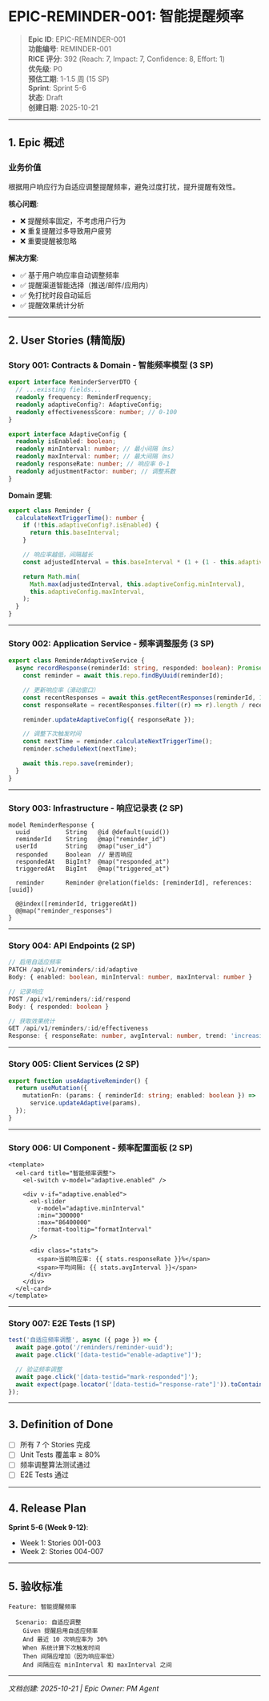 # EPIC-REMINDER-001: 智能提醒频率

> **Epic ID**: EPIC-REMINDER-001  
> **功能编号**: REMINDER-001  
> **RICE 评分**: 392 (Reach: 7, Impact: 7, Confidence: 8, Effort: 1)  
> **优先级**: P0  
> **预估工期**: 1-1.5 周 (15 SP)  
> **Sprint**: Sprint 5-6  
> **状态**: Draft  
> **创建日期**: 2025-10-21

---

## 1. Epic 概述

### 业务价值

根据用户响应行为自适应调整提醒频率，避免过度打扰，提升提醒有效性。

**核心问题**:

- ❌ 提醒频率固定，不考虑用户行为
- ❌ 重复提醒过多导致用户疲劳
- ❌ 重要提醒被忽略

**解决方案**:

- ✅ 基于用户响应率自动调整频率
- ✅ 提醒渠道智能选择（推送/邮件/应用内）
- ✅ 免打扰时段自动延后
- ✅ 提醒效果统计分析

---

## 2. User Stories (精简版)

### Story 001: Contracts & Domain - 智能频率模型 (3 SP)

```typescript
export interface ReminderServerDTO {
  // ...existing fields...
  readonly frequency: ReminderFrequency;
  readonly adaptiveConfig?: AdaptiveConfig;
  readonly effectivenessScore: number; // 0-100
}

export interface AdaptiveConfig {
  readonly isEnabled: boolean;
  readonly minInterval: number; // 最小间隔（ms）
  readonly maxInterval: number; // 最大间隔（ms）
  readonly responseRate: number; // 响应率 0-1
  readonly adjustmentFactor: number; // 调整系数
}
```

**Domain 逻辑**:

```typescript
export class Reminder {
  calculateNextTriggerTime(): number {
    if (!this.adaptiveConfig?.isEnabled) {
      return this.baseInterval;
    }

    // 响应率越低，间隔越长
    const adjustedInterval = this.baseInterval * (1 + (1 - this.adaptiveConfig.responseRate));

    return Math.min(
      Math.max(adjustedInterval, this.adaptiveConfig.minInterval),
      this.adaptiveConfig.maxInterval,
    );
  }
}
```

---

### Story 002: Application Service - 频率调整服务 (3 SP)

```typescript
export class ReminderAdaptiveService {
  async recordResponse(reminderId: string, responded: boolean): Promise<void> {
    const reminder = await this.repo.findByUuid(reminderId);

    // 更新响应率（滑动窗口）
    const recentResponses = await this.getRecentResponses(reminderId, 10);
    const responseRate = recentResponses.filter((r) => r).length / recentResponses.length;

    reminder.updateAdaptiveConfig({ responseRate });

    // 调整下次触发时间
    const nextTime = reminder.calculateNextTriggerTime();
    reminder.scheduleNext(nextTime);

    await this.repo.save(reminder);
  }
}
```

---

### Story 003: Infrastructure - 响应记录表 (2 SP)

```prisma
model ReminderResponse {
  uuid          String   @id @default(uuid())
  reminderId    String   @map("reminder_id")
  userId        String   @map("user_id")
  responded     Boolean  // 是否响应
  respondedAt   BigInt?  @map("responded_at")
  triggeredAt   BigInt   @map("triggered_at")

  reminder      Reminder @relation(fields: [reminderId], references: [uuid])

  @@index([reminderId, triggeredAt])
  @@map("reminder_responses")
}
```

---

### Story 004: API Endpoints (2 SP)

```typescript
// 启用自适应频率
PATCH /api/v1/reminders/:id/adaptive
Body: { enabled: boolean, minInterval: number, maxInterval: number }

// 记录响应
POST /api/v1/reminders/:id/respond
Body: { responded: boolean }

// 获取效果统计
GET /api/v1/reminders/:id/effectiveness
Response: { responseRate: number, avgInterval: number, trend: 'increasing' | 'decreasing' }
```

---

### Story 005: Client Services (2 SP)

```typescript
export function useAdaptiveReminder() {
  return useMutation({
    mutationFn: (params: { reminderId: string; enabled: boolean }) =>
      service.updateAdaptive(params),
  });
}
```

---

### Story 006: UI Component - 频率配置面板 (2 SP)

```vue
<template>
  <el-card title="智能频率调整">
    <el-switch v-model="adaptive.enabled" />

    <div v-if="adaptive.enabled">
      <el-slider
        v-model="adaptive.minInterval"
        :min="300000"
        :max="86400000"
        :format-tooltip="formatInterval"
      />

      <div class="stats">
        <span>当前响应率: {{ stats.responseRate }}%</span>
        <span>平均间隔: {{ stats.avgInterval }}</span>
      </div>
    </div>
  </el-card>
</template>
```

---

### Story 007: E2E Tests (1 SP)

```typescript
test('自适应频率调整', async ({ page }) => {
  await page.goto('/reminders/reminder-uuid');
  await page.click('[data-testid="enable-adaptive"]');

  // 验证频率调整
  await page.click('[data-testid="mark-responded"]');
  await expect(page.locator('[data-testid="response-rate"]')).toContainText('100%');
});
```

---

## 3. Definition of Done

- [ ] 所有 7 个 Stories 完成
- [ ] Unit Tests 覆盖率 ≥ 80%
- [ ] 频率调整算法测试通过
- [ ] E2E Tests 通过

---

## 4. Release Plan

**Sprint 5-6 (Week 9-12)**:

- Week 1: Stories 001-003
- Week 2: Stories 004-007

---

## 5. 验收标准

```gherkin
Feature: 智能提醒频率

  Scenario: 自适应调整
    Given 提醒启用自适应频率
    And 最近 10 次响应率为 30%
    When 系统计算下次触发时间
    Then 间隔应增加（因为响应率低）
    And 间隔应在 minInterval 和 maxInterval 之间
```

---

_文档创建: 2025-10-21 | Epic Owner: PM Agent_

